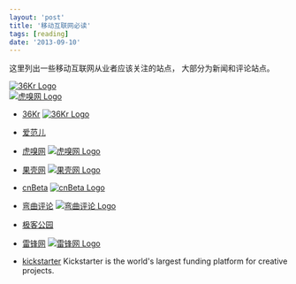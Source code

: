```yaml
---
layout: 'post'
title: '移动互联网必读'
tags: [reading]
date: '2013-09-10'
---
```


这里列出一些移动互联网从业者应该关注的站点， 大部分为新闻和评论站点。

<div className="item"> 
  	<a href="http://www.36kr.com/">
  		<img src="http://a.36krcnd.com/photo/6fbcd8eda0c0d0ce194b208005376e92.png" alt="36Kr Logo" />
  	</a>
</div>

<div className="item"> 
  	<a href="http://www.huxiu.com/">
  		<img src="http://www.huxiu.com/static/img/top_logo.png" alt="虎嗅网 Logo" />
  	</a>
</div>

- [36Kr](http://www.36kr.com/)
  <a href="http://www.36kr.com/">
  <img src="http://a.36krcnd.com/photo/6fbcd8eda0c0d0ce194b208005376e92.png" alt="36Kr Logo" />
  </a>

- [爱范儿](http://www.ifanr.com/)

- [虎嗅网](http://www.huxiu.com/)
  <a href="http://www.huxiu.com/">
  <img src="http://www.huxiu.com/static/img/top_logo.png" alt="虎嗅网 Logo" />
  </a>

- [果壳网](http://www.guokr.com/)
  <a href="http://www.guokr.com/">
  <img src="http://static.guokr.com/skin/imgs/4-logo.png" alt="果壳网 Logo" />
  </a>

- [cnBeta](http://www.cnbeta.com/)
  <a href="http://www.cnbeta.com/">
  <img src="http://static.cnbetacdn.com/assets/images/logo.gif" alt="cnBeta Logo" />
  </a>

- [弯曲评论](http://www.valleytalk.org/)
  <a href="http://www.valleytalk.org/">
  <img src="http://www.valleytalk.org/wp-content/themes/tektalk/Tektalk_logo_seal.gif" alt="弯曲评论 Logo" />
  </a>

- [极客公园](http://www.geekpark.net/)

- [雷锋网](http://www.leiphone.com/)
  <a href="http://www.leiphone.com/">
  <img src="http://files.leiphone.com/images/v4/logo.png" alt="雷锋网 Logo" />
  </a>

- [kickstarter](http://www.kickstarter.com/) Kickstarter is the world's largest funding platform for creative projects.
